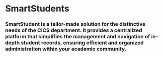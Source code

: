 # SmartStudents
### SmartStudent is a tailor-made solution for the distinctive needs of the CICS department. It provides a centralized platform that simplifies the management and navigation of in-depth student records, ensuring efficient and organized administration within your academic community.
